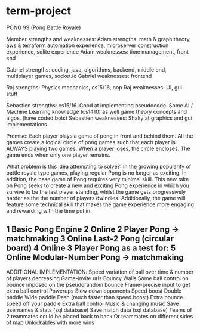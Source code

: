 # term-project

PONG 99 (Pong Battle Royale)


Member strengths and weaknesses:
Adam strengths: math & graph theory, aws & terraform automation experience, microserver construction experience, sqlite experience
Adam weaknesses: time management, front end

Gabriel strengths: coding, java, algorithms, backend, middle end, multiplayer games, socket.io
Gabriel weaknesses: frontend

Raj strengths: Physics mechanics, cs15/16, oop 
Raj weaknesses: UI, gui stuff

Sebastien strengths: cs15/16. Good at implementing pseudocode. Some AI / Machine Learning knowledge (cs1410) as well game theory concepts and algos. (have coded bots) 
Sebastien weaknesses: Shaky at graphics and gui implementations. 

Premise: Each player plays a game of pong in front and behind them. All the games create a logical circle of pong games such that each player is ALWAYS playing two games. When a player loses, the circle encloses. The game ends when only one player remains.

What problem is this idea attempting to solve?: In the growing popularity of battle royale type games, playing regular Pong is no longer as exciting. In addition, the base game of Pong requires very minimal skill. This new take on Pong seeks to create a new and exciting Pong experience in which you survive to be the last player standing, whilst the game gets progressively harder as the the number of players dwindles. Additionally, the game will feature some technical skill that makes the game experience more engaging and rewarding with the time put in. 

1 Basic Pong Engine
2 Online 2 Player Pong
 -> matchmaking
3 Online Last-2 Pong (circular board)
4 Online 3 Player Pong as a test for:
5 Online Modular-Number Pong
 -> matchmaking
-----------------------
ADDITIONAL IMPLEMENTATION:
Speed variation of ball over time & number of players decreasing
Game-invite urls
Bouncy Walls
Some ball control on bounce imposed on the pseudorandom bounce
Frame-precise input to get extra ball control
Powerups
Slow down opponents
Speed boost
Double paddle
Wide paddle
Dash (much faster than speed boost)
Extra bounce speed off your paddle
Extra ball control
Music & changing music
Save usernames & stats (sql database)
Save match data (sql database)
Teams of 2 
teammates could be placed back to back
Or teammates on different sides of map
Unlockables with more wins
